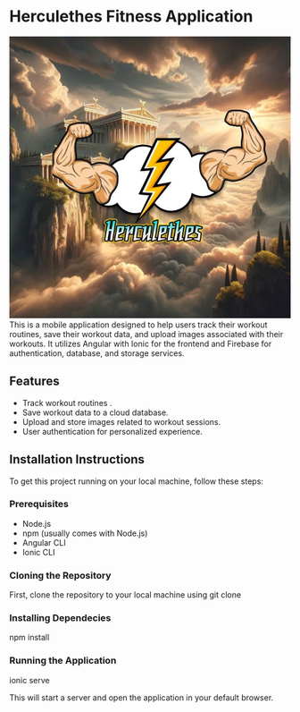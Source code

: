 
# Herculethes Fitness Application
![Herculethes Logo](Scrapbook/Images/HerculethesPoster2.jpg)
This is a mobile application designed to help users track their workout routines, save their workout data, and upload images associated with their workouts. It utilizes Angular with Ionic for the frontend and Firebase for authentication, database, and storage services.

## Features

- Track workout routines .
- Save workout data to a cloud database.
- Upload and store images related to workout sessions.
- User authentication for personalized experience.

## Installation Instructions

To get this project running on your local machine, follow these steps:

### Prerequisites

- Node.js
- npm (usually comes with Node.js)
- Angular CLI
- Ionic CLI
### Cloning the Repository

First, clone the repository to your local machine using git clone

### Installing Dependecies

npm install


### Running the Application
ionic serve

This will start a server and open the application in your default browser.

